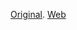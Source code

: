[Original](https://github.com/sudodoki/slides/tree/gh-pages/kpi-js-march-16).
[Web](http://sudodoki.github.io/slides/kpi-js-march-16)
